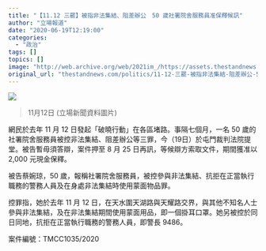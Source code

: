 ```yaml
---
title: "【11.12 三罷】被指非法集結、阻差辦公　50 歲社署院舍服務員准保釋候訊"
author: "立場報道"
date: "2020-06-19T12:19:00"
categories:
  - "政治"
tags: []
topics: []
image: "http://web.archive.org/web/2021im_/https://assets.thestandnews.com/media/photos/75539986_10162348242625265_9040412820956512256_o20copy_FwVms_O2tnbMR.png"
original_url: "thestandnews.com/politics/11-12-三罷-被指非法集結-阻差辦公-50-歲社署院舍服務員准保釋候訊"
---
```

![](http://web.archive.org/web/2021im_/https://assets.thestandnews.com/media/photos/75539986_10162348242625265_9040412820956512256_o20copy_FwVms_O2tnbMR.png)
> 11月12日 (立場新聞資料圖片)

網民於去年 11 月 12 日發起「破曉行動」在各區堵路。事隔七個月，一名 50 歲的社署院舍服務員被控非法集結、阻差辦公等三罪，今（19日）於屯門裁判法院提堂。被告暫毋須答辯，案件押至 8 月 25 日再訊，等候辯方索取文件，期間獲准以 2,000 元現金保釋。

被告蔡婉琼，50 歲，報稱社署院舍服務員，被控參與非法集結、抗拒在正當執行職務的警務人員及在身處非法集結時使用蒙面物品罪。

控罪指，她於去年 11 月 12 日，在天水圍天湖路與天耀路交界，與其他不知名人士參與非法集結，及在非法集結期間使用蒙面用品，即一個掛耳口罩。她另被控於同日同地，抗拒在正當執行職務的警務人員，即警長 9486。

案件編號：TMCC1035/2020